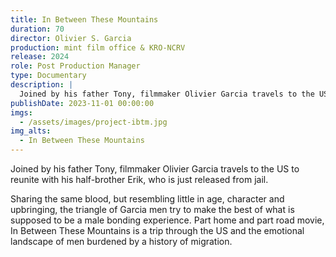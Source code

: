 ```yaml
---
title: In Between These Mountains
duration: 70
director: Olivier S. Garcia
production: mint film office & KRO-NCRV
release: 2024
role: Post Production Manager
type: Documentary
description: |
  Joined by his father Tony, filmmaker Olivier Garcia travels to the US to reunite with his half-brother Erik, who is just released from jail.
publishDate: 2023-11-01 00:00:00
imgs:
  - /assets/images/project-ibtm.jpg
img_alts:
  - In Between These Mountains
---
```


Joined by his father Tony, filmmaker Olivier Garcia travels to the US to reunite with his half-brother Erik, who is just released from jail.

Sharing the same blood, but resembling little in age, character and upbringing, the triangle of Garcia men try to make the best of what is supposed to be a male bonding experience. Part home and part road movie, In Between These Mountains is a trip through the US and the emotional landscape of men burdened by a history of migration.
